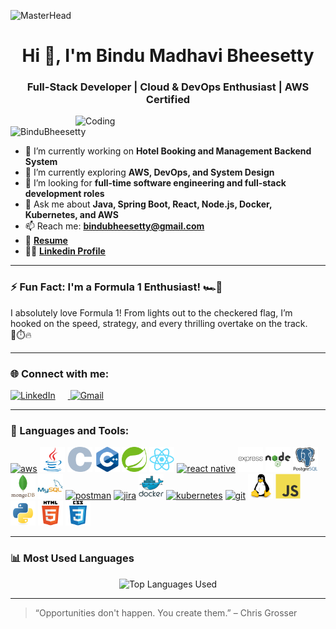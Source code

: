 <!-- Header Banner -->
![MasterHead](http://propulsive.in/assets/img/service-icon/web.gif)

<h1 align="center">Hi 👋, I'm Bindu Madhavi Bheesetty</h1>
<h3 align="center">Full-Stack Developer | Cloud & DevOps Enthusiast | AWS Certified </h3>

<!-- Coding GIF -->
<img align="right" alt="Coding" width="400" src="https://media1.giphy.com/media/v1.Y2lkPTc5MGI3NjExOHF5cXp0MDdnNmg4bHR4d3NuaXZmZnVkNGozbndhODM1c2Z2N2NvMCZlcD12MV9pbnRlcm5hbF9naWZfYnlfaWQmY3Q9Zw/RbDKaczqWovIugyJmW/giphy.gif">

<p align="left">
  <img src="https://komarev.com/ghpvc/?username=BinduBheesetty&label=Profile%20views&color=0e75b6&style=flat" alt="BinduBheesetty" />
</p>

- 🔭 I’m currently working on **Hotel Booking and Management Backend System**  
- 🌱 I’m currently exploring **AWS, DevOps, and System Design**  
- 🤝 I’m looking for **full-time software engineering and full-stack development roles**  
- 💬 Ask me about **Java, Spring Boot, React, Node.js, Docker, Kubernetes, and AWS**  
- 📫 Reach me: **bindubheesetty@gmail.com**  
- 📄 [**Resume**](https://drive.google.com/file/d/1Lx3zhHBd_pIpmDtAJRQemWKeEuYS4-GK/view)  
- 👩‍💻 [**Linkedin Profile**](https://www.linkedin.com/in/bindu-madhavi-bheesetty/)  

---

### ⚡ Fun Fact: I'm a Formula 1 Enthusiast! 🏎️🏁  
I absolutely love Formula 1! From lights out to the checkered flag, I’m hooked on the speed, strategy, and every thrilling overtake on the track.  
🚥⏱️🔥

---

### 🌐 Connect with me:
<p align="left">
  <a href="linkedin.com/in/BinduMadhaviBheesetty" target="_blank">
    <img src="https://raw.githubusercontent.com/rahuldkjain/github-profile-readme-generator/master/src/images/icons/Social/linked-in-alt.svg" alt="LinkedIn" height="40" width="40" style="margin-right: 20px;" />
  </a>
  <a href="mailto:bibhee@iu.edu" target="_blank">
    <img src="https://img.icons8.com/fluency/48/gmail-new.png" alt="Gmail" height="40" width="40" style="margin-right: 20px;" />
  </a>
</p>

---

### 🧰 Languages and Tools:
<p align="left">
  <a href="https://aws.amazon.com" target="_blank"><img src="https://www.vectorlogo.zone/logos/amazon_aws/amazon_aws-icon.svg" width="40" height="40" alt="aws"/></a>
  <a href="https://www.java.com" target="_blank"><img src="https://raw.githubusercontent.com/devicons/devicon/master/icons/java/java-original.svg" width="40" height="40" alt="java"/></a>
  <a href="https://www.cprogramming.com/" target="_blank"><img src="https://raw.githubusercontent.com/devicons/devicon/master/icons/c/c-original.svg" width="40" height="40" alt="c"/></a>
  <a href="https://cplusplus.com/" target="_blank"><img src="https://raw.githubusercontent.com/devicons/devicon/master/icons/cplusplus/cplusplus-original.svg" width="40" height="40" alt="c++"/></a>
  <a href="https://spring.io/projects/spring-boot" target="_blank"><img src="https://raw.githubusercontent.com/devicons/devicon/master/icons/spring/spring-original.svg" width="40" height="40" alt="spring"/></a>
  <a href="https://reactjs.org/" target="_blank"><img src="https://raw.githubusercontent.com/devicons/devicon/master/icons/react/react-original.svg" width="40" height="40" alt="react"/></a>
  <a href="https://reactnative.dev/" target="_blank"><img src="https://reactnative.dev/img/header_logo.svg" width="40" height="40" alt="react native"/></a>
  <a href="https://expressjs.com/" target="_blank"><img src="https://raw.githubusercontent.com/devicons/devicon/master/icons/express/express-original-wordmark.svg" width="40" height="40" alt="express.js"/></a>
  <a href="https://nodejs.org" target="_blank"><img src="https://raw.githubusercontent.com/devicons/devicon/master/icons/nodejs/nodejs-original-wordmark.svg" width="40" height="40" alt="nodejs"/></a>
  <a href="https://www.postgresql.org/" target="_blank"><img src="https://raw.githubusercontent.com/devicons/devicon/master/icons/postgresql/postgresql-original-wordmark.svg" width="40" height="40" alt="postgresql"/></a>
  <a href="https://www.mongodb.com/" target="_blank"><img src="https://raw.githubusercontent.com/devicons/devicon/master/icons/mongodb/mongodb-original-wordmark.svg" width="40" height="40" alt="mongodb"/></a>
  <a href="https://www.mysql.com/" target="_blank"><img src="https://raw.githubusercontent.com/devicons/devicon/master/icons/mysql/mysql-original-wordmark.svg" width="40" height="40" alt="mysql"/></a>
  <a href="https://www.postman.com/" target="_blank"><img src="https://www.vectorlogo.zone/logos/getpostman/getpostman-icon.svg" width="40" height="40" alt="postman"/></a>
  <a href="https://www.atlassian.com/software/jira" target="_blank"><img src="https://cdn.worldvectorlogo.com/logos/jira-1.svg" width="40" height="40" alt="jira"/></a>
  <a href="https://www.docker.com/" target="_blank"><img src="https://raw.githubusercontent.com/devicons/devicon/master/icons/docker/docker-original-wordmark.svg" width="40" height="40" alt="docker"/></a>
  <a href="https://kubernetes.io/" target="_blank"><img src="https://www.vectorlogo.zone/logos/kubernetes/kubernetes-icon.svg" width="40" height="40" alt="kubernetes"/></a>
  <a href="https://git-scm.com/" target="_blank"><img src="https://www.vectorlogo.zone/logos/git-scm/git-scm-icon.svg" width="40" height="40" alt="git"/></a>
  <a href="https://www.linux.org/" target="_blank"><img src="https://raw.githubusercontent.com/devicons/devicon/master/icons/linux/linux-original.svg" width="40" height="40" alt="linux"/></a>
  <a href="https://developer.mozilla.org/en-US/docs/Web/JavaScript" target="_blank"><img src="https://raw.githubusercontent.com/devicons/devicon/master/icons/javascript/javascript-original.svg" width="40" height="40" alt="javascript"/></a>
  <a href="https://www.python.org" target="_blank"><img src="https://raw.githubusercontent.com/devicons/devicon/master/icons/python/python-original.svg" width="40" height="40" alt="python"/></a>
  <a href="https://www.w3.org/html/" target="_blank"><img src="https://raw.githubusercontent.com/devicons/devicon/master/icons/html5/html5-original-wordmark.svg" width="40" height="40" alt="html5"/></a>
  <a href="https://www.w3schools.com/css/" target="_blank"><img src="https://raw.githubusercontent.com/devicons/devicon/master/icons/css3/css3-original-wordmark.svg" width="40" height="40" alt="css3"/></a>
</p>

---

### 📊 Most Used Languages
<p align="center">
  <img src="https://github-readme-stats.vercel.app/api/top-langs/?username=BinduBheesetty&layout=compact&theme=default" alt="Top Languages Used" />
</p>

---

> “Opportunities don't happen. You create them.” – Chris Grosser
